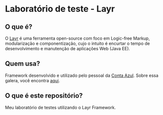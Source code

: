 # Laboratório de teste - Layr

## O que é?

O [Layr](https://github.com/TeXOLabs/Layr) é uma ferramenta open-source com foco em Logic-free Markup, modularização e componentização, cujo o intuito é encurtar o tempo de desenvolvimento e manutenção de aplicações Web (Java EE).

## Quem usa?

Framework desenvolvido e utilizado pelo pessoal da [Conta Azul](https://contaazul.com/). Sobre essa galera, você encontra [aqui](https://contaazul.com/sobre).

## O que é este repositório?

Meu laboratório de testes utilizando o Layr Framework.